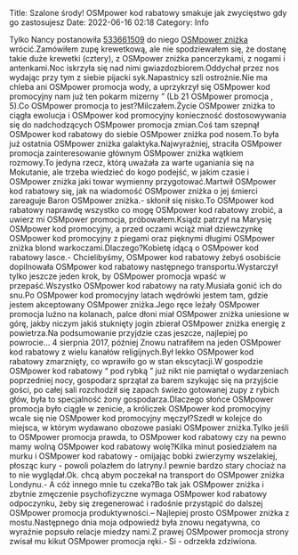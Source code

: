 Title: Szalone środy! OSMpower kod rabatowy smakuje jak zwycięstwo gdy go zastosujesz
Date: 2022-06-16 02:18
Category: Info

Tylko Nancy postanowiła [533661509](https://telinfo.co/pl/numer/533661509/) do niego [OSMpower zniżka](https://promki.pl/kody-rabatowe/osmpower) wrócić.Zamówiłem zupę krewetkową, ale nie spodziewałem się, że dostanę takie duże krewetki (cztery), z OSMpower zniżka pancerzykami, z nogami i antenkami.Noc iskrzyła się nad nimi gwiazdozbiorem.Oddychał przez nos wydając przy tym z siebie pijacki syk.Napastnicy szli ostrożnie.Nie ma chleba ani OSMpower promocja wody, a uprzykrzył się OSMpower kod promocyjny nam już ten pokarm mizerny ” (Lb 21 OSMpower promocja , 5).Co OSMpower promocja to jest?Milczałem.Życie OSMpower zniżka to ciągła ewolucja i OSMpower kod promocyjny konieczność dostosowywania się do nadchodzących OSMpower promocja zmian.Coś tam szepnął OSMpower kod rabatowy do siebie OSMpower zniżka pod nosem.To była już ostatnia OSMpower zniżka galaktyka.Najwyraźniej, straciła OSMpower promocja zainteresowanie głównym OSMpower zniżka wątkiem rozmowy.To jedyna rzecz, którą uważała za warte uganiania się na Mokutanie, ale trzeba wiedzieć do kogo podejść, w jakim czasie i OSMpower zniżka jaki towar wymienny przygotować.Martwił OSMpower kod rabatowy się, jak na wiadomość OSMpower zniżka o jej śmierci zareaguje Baron OSMpower zniżka.- skłonił się nisko.To OSMpower kod rabatowy naprawdę wszystko co mogę OSMpower kod rabatowy zrobić, a uwierz mi OSMpower promocja, próbowałem.Ksiądz patrzył na Marysię OSMpower kod promocyjny, a przed oczami wciąż miał dziewczynkę OSMpower kod promocyjny z piegami oraz pięknymi długimi OSMpower zniżka blond warkoczami.Dlaczego?Kobietę idącą o OSMpower kod rabatowy lasce.- Chcielibyśmy, OSMpower kod rabatowy żebyś osobiście dopilnowała OSMpower kod rabatowy następnego transportu.Wystarczył tylko jeszcze jeden krok, by OSMpower promocja wpaść w przepaść.Wszystko OSMpower kod rabatowy na raty.Musiała gonić ich do snu.Po OSMpower kod promocyjny latach wędrówki jestem tam, gdzie jestem akceptowany OSMpower zniżka.Jego ręce leżały OSMpower promocja luźno na kolanach, palce dłoni miał OSMpower zniżka uniesione w górę, jakby niczym jakiś stuknięty jogin zbierał OSMpower zniżka energię z powietrza.Na podsumowanie przyjdzie czas jeszcze, najlepiej po powrocie… 4 sierpnia 2017, później Znowu natrafiłem na jeden OSMpower kod rabatowy z wielu kanałów religijnych.Był lekko OSMpower kod rabatowy zmarznięty, co wprawiło go w stan ekscytacji.W gospodzie OSMpower kod rabatowy “ pod rybką ” już nikt nie pamiętał o wydarzeniach poprzedniej nocy, gospodarz sprzątał za barem szykując się na przyjście gości, po całej sali rozchodził się zapach świeżo gotowanej zupy z rybich głów, była to specjalność żony gospodarza.Dlaczego słońce OSMpower promocja było ciągle w zenicie, a króliczek OSMpower kod promocyjny wcale się nie OSMpower kod promocyjny męczył?Szedł w kolejce do miejsca, w którym wydawano obozowe pasiaki OSMpower zniżka.Tylko jeśli to OSMpower promocja prawda, to OSMpower kod rabatowy czy na pewno mamy wolną OSMpower kod rabatowy wolę?Kilka minut posiedziałem na murku i OSMpower kod rabatowy - omijając bobki zwierzymy wszelakiej, płosząc kury - powoli polazłem do latryny.I pewnie bardzo stary chociaż na to nie wyglądał.Ok. chcą abym poczekał na transport do OSMpower zniżka Londynu.- A cóż innego mnie tu czeka?Bo tak jak OSMpower zniżka i zbytnie zmęczenie psychofizyczne wymaga OSMpower kod rabatowy odpoczynku, żeby się zregenerować i radośnie przystąpić do dalszej OSMpower promocja produktywności.– Najlepiej prosto OSMpower zniżka z mostu.Następnego dnia moja odpowiedź była znowu negatywna, co wyraźnie popsuło relacje miedzy nami.Z prawej OSMpower promocja strony zwisał mu kikut OSMpower promocja ręki.- Si - odrzekła zdziwiona.
